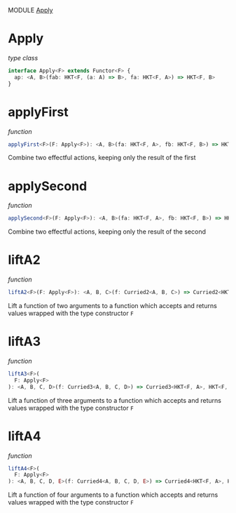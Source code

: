 MODULE [Apply](https://github.com/gcanti/fp-ts/blob/master/src/Apply.ts)
# Apply
*type class*
```ts
interface Apply<F> extends Functor<F> {
  ap: <A, B>(fab: HKT<F, (a: A) => B>, fa: HKT<F, A>) => HKT<F, B>
}
```
# applyFirst
*function*
```ts
applyFirst<F>(F: Apply<F>): <A, B>(fa: HKT<F, A>, fb: HKT<F, B>) => HKT<F, A> 
```
Combine two effectful actions, keeping only the result of the first

# applySecond
*function*
```ts
applySecond<F>(F: Apply<F>): <A, B>(fa: HKT<F, A>, fb: HKT<F, B>) => HKT<F, B> 
```
Combine two effectful actions, keeping only the result of the second

# liftA2
*function*
```ts
liftA2<F>(F: Apply<F>): <A, B, C>(f: Curried2<A, B, C>) => Curried2<HKT<F, A>, HKT<F, B>, HKT<F, C>> 
```
Lift a function of two arguments to a function which accepts and returns values wrapped with the type constructor `F`

# liftA3
*function*
```ts
liftA3<F>(
  F: Apply<F>
): <A, B, C, D>(f: Curried3<A, B, C, D>) => Curried3<HKT<F, A>, HKT<F, B>, HKT<F, C>, HKT<F, D>> 
```
Lift a function of three arguments to a function which accepts and returns values wrapped with the type constructor `F`

# liftA4
*function*
```ts
liftA4<F>(
  F: Apply<F>
): <A, B, C, D, E>(f: Curried4<A, B, C, D, E>) => Curried4<HKT<F, A>, HKT<F, B>, HKT<F, C>, HKT<F, D>, HKT<F, E>> 
```
Lift a function of four arguments to a function which accepts and returns values wrapped with the type constructor `F`